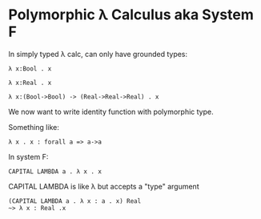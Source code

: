 # Polymorphic λ Calculus aka System F

In simply typed λ calc, can only have grounded types:

	λ x:Bool . x
	
	λ x:Real . x
	
	λ x:(Bool->Bool) -> (Real->Real->Real) . x
	
We now want to write identity function with polymorphic type.

Something like:

	λ x . x : forall a => a->a
	
In system F:

	CAPITAL LAMBDA a . λ x . x
	
CAPITAL LAMBDA is like λ but accepts a "type" argument

	(CAPITAL LAMBDA a . λ x : a . x) Real
	~> λ x : Real .x